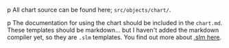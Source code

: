 p All chart source can be found here; <code>src/objects/chart/</code>.

p The documentation for using the chart should be included in the <code>chart.md</code>. These templates should be markdown... but I haven't added the markdown compiler yet, so they are <code>.slm</code> templates. You find out more about <a href='https://github.com/slm-lang/slm' target='_blank'>.slm here</a>.